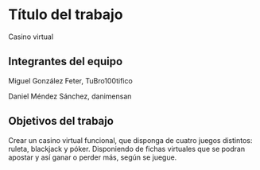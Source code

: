 # Título del trabajo
Casino virtual



## Integrantes del equipo

Miguel González Feter, TuBro100tifico


Daniel Méndez Sánchez, danimensan

## Objetivos del trabajo

Crear un casino virtual funcional, que disponga de cuatro juegos distintos: ruleta, blackjack y póker.
Disponiendo de fichas virtuales que se podran apostar y así ganar o perder más, según se juegue.
